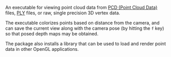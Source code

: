 An executable for viewing point cloud data from [PCD (Point Cloud
Data)](http://pointclouds.org/documentation/tutorials/pcd_file_format.php)
files, [PLY](http://en.wikipedia.org/wiki/PLY_(file_format)) files, or
raw, single precision 3D vertex data.

The executable colorizes points based on distance from the camera, and
can save the current view along with the camera pose (by hitting the
`f` key) so that posed depth maps may be obtained.

The package also installs a library that can be used to load and
render point data in other OpenGL applications.
